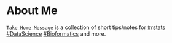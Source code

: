 # About Me

[`Take Home Message`](https://github.com/hubentu/vuepress-theme-blog) is a collection of short tips/notes for [#rstats](/tag/rstats/) [#DataScience](/tag/DataScience) [#Bioformatics](/tag/Bioinformatics) and more.

